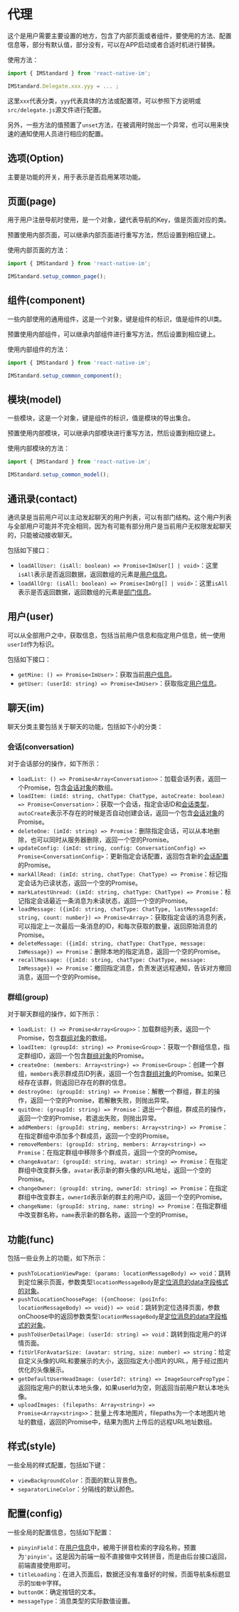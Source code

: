 # 代理

这个是用户需要主要设置的地方，包含了内部页面或者组件，要使用的方法、配置信息等，部分有默认值，部分没有，可以在APP启动或者合适时机进行替换。

使用方法：

```javascript
import { IMStandard } from 'react-native-im';

IMStandard.Delegate.xxx.yyy = ... ;
```

这里`xxx`代表分类，`yyy`代表具体的方法或配置项，可以参照下方说明或`src/delegate.js`源文件进行配置。

另外，一些方法的值预置了`unset`方法，在被调用时抛出一个异常，也可以用来快速的通知使用人员进行相应的配置。

## 选项(Option)

主要是功能的开关，用于表示是否启用某项功能。

## 页面(page)

用于用户注册导航时使用，是一个对象，[键](PageKey)代表导航的Key，值是页面对应的类。

预置使用内部页面，可以继承内部页面进行重写方法，然后设置到相应键上。

使用内部页面的方法：

```javascript
import { IMStandard } from 'react-native-im';

IMStandard.setup_common_page();
```

## 组件(component)

一些内部使用的通用组件，这是一个对象，键是组件的标识，值是组件的UI类。

预置使用内部组件，可以继承内部组件进行重写方法，然后设置到相应键上。

使用内部组件的方法：

```javascript
import { IMStandard } from 'react-native-im';

IMStandard.setup_common_component();
```

## 模块(model)

一些模块，这是一个对象，键是组件的标识，值是模块的导出集合。

预置使用内部模块，可以继承内部模块进行重写方法，然后设置到相应键上。

使用内部模块的方法：

```javascript
import { IMStandard } from 'react-native-im';

IMStandard.setup_common_model();
```

## 通讯录(contact)

通讯录是当前用户可以主动发起聊天的用户列表，可以有部门结构。这个用户列表与全部用户可能并不完全相同，因为有可能有部分用户是当前用户无权限发起聊天的，只能被动接收聊天。

包括如下接口：

* `loadAllUser: (isAll: boolean) => Promise<ImUser[] | void>`：这里`isAll`表示是否返回数据，返回数组的元素是[用户信息](struct/Organization#用户)。
* `loadAllOrg: (isAll: boolean) => Promise<ImOrg[] | void>`：这里`isAll`表示是否返回数据，返回数组的元素是[部门信息](struct/Organization#部门)。

## 用户(user)

可以从全部用户之中，获取信息，包括当前用户信息和指定用户信息，统一使用`userId`作为标识。

包括如下接口：

* `getMine: () => Promise<ImUser>`：获取当前[用户信息](struct/Organization#用户)。
* `getUser: (userId: string) => Promise<ImUser>`：获取指定[用户信息](struct/Organization#用户)。

## 聊天(im)

聊天分类主要包括关于聊天的功能，包括如下小的分类：

### 会话(conversation)

对于会话部分的操作，如下所示：

* `loadList: () => Promise<Array<Conversation>>`：加载会话列表，返回一个Promise，包含[会话对象](struct/Conversation#会话对象)的数组。
* `loadItem: (imId: string, chatType: ChatType, autoCreate: boolean) => Promise<Conversation>`：获取一个会话，指定会话ID和[会话类型](struct/Conversation#会话类型)，`autoCreate`表示不存在的时候是否自动创建会话，返回一个包含[会话对象](struct/Conversation#会话对象)的Promise。
* `deleteOne: (imId: string) => Promise`：删除指定会话，可以从本地删除，也可以同时从服务器删除，返回一个空的Promise。
* `updateConfig: (imId: string, config: ConversationConfig) => Promise<ConversationConfig>`：更新指定会话配置，返回包含新的[会话配置](struct/Conversation#会话配置)的Promise。
* `markAllRead: (imId: string, chatType: ChatType) => Promise`：标记指定会话为已读状态，返回一个空的Promise。
* `markLatestUnread: (imId: string, chatType: ChatType) => Promise`：标记指定会话最近一条消息为未读状态，返回一个空的Promise。
* `loadMessage: ({imId: string, chatType: ChatType, lastMessageId: string, count: number}) => Promise<Array>`：获取指定会话的消息列表，可以指定上一次最后一条消息的ID，和每次获取的数量，返回原始消息的Promise。
* `deleteMessage: ({imId: string, chatType: ChatType, message: ImMessage}) => Promise`：删除本地的指定消息，返回一个空的Promise。
* `recallMessage: ({imId: string, chatType: ChatType, message: ImMessage}) => Promise`：撤回指定消息，负责发送远程通知，告诉对方撤回消息，返回一个空的Promise。

### 群组(group)

对于聊天群组的操作，如下所示：

* `loadList: () => Promise<Array<Group>>`：加载群组列表，返回一个Promise，包含[群组对象](Group#群组)的数组。
* `loadItem: (groupId: string) => Promise<Group>`：获取一个群组信息，指定群组ID，返回一个包含[群组对象](Group#群组)的Promise。
* `createOne: (members: Array<string>) => Promise<Group>`：创建一个群组，`members`表示群成员ID列表，返回一个包含[群组对象](Group#群组)的Promise。如果已经存在该群，则返回已存在的群的信息。
* `destroyOne: (groupId: string) => Promise`：解散一个群组，群主的操作，返回一个空的Promise，若解散失败，则抛出异常。
* `quitOne: (groupId: string) => Promise`：退出一个群组，群成员的操作，返回一个空的Promise，若退出失败，则抛出异常。
* `addMembers: (groupId: string, members: Array<string>) => Promise`：在指定群组中添加多个群成员，返回一个空的Promise。
* `removeMembers: (groupId: string, members: Array<string>) => Promise`：在指定群组中移除多个群成员，返回一个空的Promise。
* `changeAvatar: (groupId: string, avatar: string) => Promise`：在指定群组中改变群头像，`avatar`表示新的群头像的URL地址，返回一个空的Promise。
* `changeOwner: (groupId: string, ownerId: string) => Promise`：在指定群组中改变群主，`ownerId`表示新的群主的用户ID，返回一个空的Promise。
* `changeName: (groupId: string, name: string) => Promise`：在指定群组中改变群名称，`name`表示新的群名称，返回一个空的Promise。

## 功能(func)

包括一些业务上的功能，如下所示：

* `pushToLocationViewPage: (params: locationMessageBody) => void`：跳转到定位展示页面，参数类型`locationMessageBody`是[定位消息的data字段格式的对象](PluginMessage#定位消息)。
* `pushToLocationChoosePage: ({onChoose: (poiInfo: locationMessageBody) => void}) => void`：跳转到定位选择页面，参数onChoose中的返回参数类型`locationMessageBody`是[定位消息的data字段格式的对象](PluginMessage#定位消息)。
* `pushToUserDetailPage: (userId: string) => void`：跳转到指定用户的详情页面。
* `fitUrlForAvatarSize: (avatar: string, size: number) => string`：给定自定义头像的URL和要展示的大小，返回指定大小图片的URL，用于经过图片优化的头像展示。
* `getDefaultUserHeadImage: (userId?: string) => ImageSourcePropType`：返回指定用户的默认本地头像，如果userId为空，则返回当前用户默认本地头像。
* `uploadImages: (filepaths: Array<string>) => Promise<Array<string>>`：批量上传本地图片，filepaths为一个本地图片地址的数组，返回的Promise中，结果为图片上传后的远程URL地址数组。

## 样式(style)

一些全局的样式配置，包括如下键：

* `viewBackgroundColor`：页面的默认背景色。
* `separatorLineColor`：分隔线的默认颜色。

## 配置(config)

一些全局的配置信息，包括如下配置：

* `pinyinField`：在[用户信息](struct/Organization#用户)中，被用于拼音检索的字段名称，预置为`'pinyin'`。这是因为前端一般不直接做中文转拼音，而是由后台接口返回，前端直接使用即可。
* `titleLoading`：在进入页面后，数据还没有准备好的时候，页面导航条标题显示的`加载中`字样。
* `buttonOK`：确定按钮的文本。
* `messageType`：消息类型的实际数值设置。